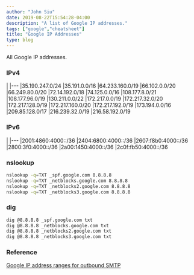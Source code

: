 ```yaml
---
author: "John Siu"
date: 2019-08-22T15:54:28-04:00
description: "A list of Google IP addresses."
tags: ["google","cheatsheet"]
title: "Google IP Addresses"
type: blog
---
```

All Google IP addresses.
<!--more-->

### IPv4

|
|---
|35.190.247.0/24
|35.191.0.0/16
|64.233.160.0/19
|66.102.0.0/20
|66.249.80.0/20
|72.14.192.0/18
|74.125.0.0/16
|108.177.8.0/21
|108.177.96.0/19
|130.211.0.0/22
|172.217.0.0/19
|172.217.32.0/20
|172.217.128.0/19
|172.217.160.0/20
|172.217.192.0/19
|173.194.0.0/16
|209.85.128.0/17
|216.239.32.0/19
|216.58.192.0/19

### IPv6

|
|---
|2001:4860:4000::/36
|2404:6800:4000::/36
|2607:f8b0:4000::/36
|2800:3f0:4000::/36
|2a00:1450:4000::/36
|2c0f:fb50:4000::/36

### nslookup

```sh
nslookup -q=TXT _spf.google.com 8.8.8.8
nslookup -q=TXT _netblocks.google.com 8.8.8.8
nslookup -q=TXT _netblocks2.google.com 8.8.8.8
nslookup -q=TXT _netblocks3.google.com 8.8.8.8
```

### dig

```sh
dig @8.8.8.8 _spf.google.com txt
dig @8.8.8.8 _netblocks.google.com txt
dig @8.8.8.8 _netblocks2.google.com txt
dig @8.8.8.8 _netblocks3.google.com txt
```

### Reference

[Google IP address ranges for outbound SMTP](//support.google.com/a/answer/60764)
